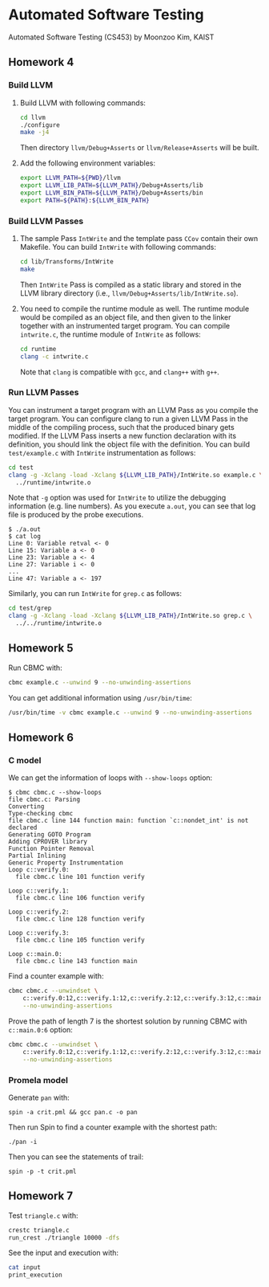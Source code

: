 # Automated Software Testing

Automated Software Testing (CS453) by Moonzoo Kim, KAIST

## Homework 4

### Build LLVM

1. Build LLVM with following commands:

    ``` sh
    cd llvm
    ./configure
    make -j4
    ```

    Then directory `llvm/Debug+Asserts` or `llvm/Release+Asserts` will be built.

2. Add the following environment variables:

    ``` sh
    export LLVM_PATH=${PWD}/llvm
    export LLVM_LIB_PATH=${LLVM_PATH}/Debug+Asserts/lib
    export LLVM_BIN_PATH=${LLVM_PATH}/Debug+Asserts/bin
    export PATH=${PATH}:${LLVM_BIN_PATH}
    ```

### Build LLVM Passes

1. The sample Pass `IntWrite` and the template pass `CCov` contain their own
Makefile. You can build `IntWrite` with following commands:

    ``` sh
    cd lib/Transforms/IntWrite
    make
    ```

    Then `IntWrite` Pass is compiled as a static library and stored in the LLVM
    library directory (i.e., `llvm/Debug+Asserts/lib/IntWrite.so`).

2. You need to compile the runtime module as well. The runtime module would be
compiled as an object file, and then given to the linker together with an
instrumented target program. You can compile `intwrite.c`, the runtime module of
`IntWrite` as follows:

    ``` sh
    cd runtime
    clang -c intwrite.c
    ```

    Note that `clang` is compatible with `gcc`, and `clang++` with `g++`.

### Run LLVM Passes

You can instrument a target program with an LLVM Pass as you compile the
target program. You can configure clang to run a given LLVM Pass in the middle
of the compiling process, such that the produced binary gets modified. If the
LLVM Pass inserts a new function declaration with its definition, you should
link the object file with the definition. You can build `test/example.c` with
`IntWrite` instrumentation as follows:

``` sh
cd test
clang -g -Xclang -load -Xclang ${LLVM_LIB_PATH}/IntWrite.so example.c \
  ../runtime/intwrite.o
```

Note that `-g` option was used for `IntWrite` to utilize the debugging
information (e.g. line numbers). As you execute `a.out`, you can see that log
file is produced by the probe executions.

```
$ ./a.out
$ cat log
Line 0: Variable retval <- 0
Line 15: Variable a <- 0
Line 23: Variable a <- 4
Line 27: Variable i <- 0
...
Line 47: Variable a <- 197
```

Similarly, you can run `IntWrite` for `grep.c` as follows:

``` sh
cd test/grep
clang -g -Xclang -load -Xclang ${LLVM_LIB_PATH}/IntWrite.so grep.c \
  ../../runtime/intwrite.o
```

## Homework 5

Run CBMC with:

``` sh
cbmc example.c --unwind 9 --no-unwinding-assertions
```

You can get additional information using `/usr/bin/time`:

``` sh
/usr/bin/time -v cbmc example.c --unwind 9 --no-unwinding-assertions
```

## Homework 6

### C model

We can get the information of loops with `--show-loops` option:

```
$ cbmc cbmc.c --show-loops
file cbmc.c: Parsing
Converting
Type-checking cbmc
file cbmc.c line 144 function main: function `c::nondet_int' is not declared
Generating GOTO Program
Adding CPROVER library
Function Pointer Removal
Partial Inlining
Generic Property Instrumentation
Loop c::verify.0:
  file cbmc.c line 101 function verify

Loop c::verify.1:
  file cbmc.c line 106 function verify

Loop c::verify.2:
  file cbmc.c line 128 function verify

Loop c::verify.3:
  file cbmc.c line 105 function verify

Loop c::main.0:
  file cbmc.c line 143 function main
```

Find a counter example with:

``` sh
cbmc cbmc.c --unwindset \
    c::verify.0:12,c::verify.1:12,c::verify.2:12,c::verify.3:12,c::main.0:7 \
    --no-unwinding-assertions
```

Prove the path of length 7 is the shortest solution by running CBMC with
`c::main.0:6` option:

``` sh
cbmc cbmc.c --unwindset \
    c::verify.0:12,c::verify.1:12,c::verify.2:12,c::verify.3:12,c::main.0:6 \
    --no-unwinding-assertions
```

### Promela model

Generate `pan` with:

```
spin -a crit.pml && gcc pan.c -o pan
```

Then run Spin to find a counter example with the shortest path:

```
./pan -i
```

Then you can see the statements of trail:

```
spin -p -t crit.pml
```

## Homework 7

Test `triangle.c` with:

``` sh
crestc triangle.c
run_crest ./triangle 10000 -dfs
```

See the input and execution with:

``` sh
cat input
print_execution
```
